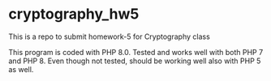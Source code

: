 # cryptography_hw5
This is a repo to submit homework-5 for Cryptography class


This program is coded with PHP 8.0. Tested and works well with both PHP 7 and PHP 8. Even though not tested, should be working well also with PHP 5 as well.

